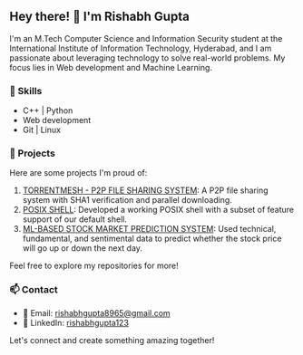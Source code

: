 ## Hey there! 👋 I'm Rishabh Gupta

I'm an M.Tech Computer Science and Information Security student at the International Institute of Information Technology, Hyderabad, and I am passionate about leveraging technology to solve real-world problems. My focus lies in Web development and Machine Learning.

### 🔧 Skills

- C++ | Python
- Web development
- Git | Linux

### 🌟 Projects

Here are some projects I'm proud of:

1. [TORRENTMESH - P2P FILE SHARING SYSTEM](https://github.com/rishabhgupta1234/Mini_Bit_Torrent): A P2P file sharing system with SHA1 verification and parallel downloading.
2. [POSIX SHELL](https://github.com/rishabhgupta1234/PosixShell): Developed a working POSIX shell with a subset of feature support of our default shell.
3. [ML-BASED STOCK MARKET PREDICTION SYSTEM](https://github.com/rishabhgupta1234/Sentiment-analysis-for-stock-prediction): Used technical, fundamental, and sentimental data to predict whether the stock price will go up or down the next day.

Feel free to explore my repositories for more!

### 📫 Contact

- 📧 Email: rishabhgupta8965@gmail.com
- 💼 LinkedIn: [rishabhgupta123](https://www.linkedin.com/in/rishabhgupta123/)

Let's connect and create something amazing together!
